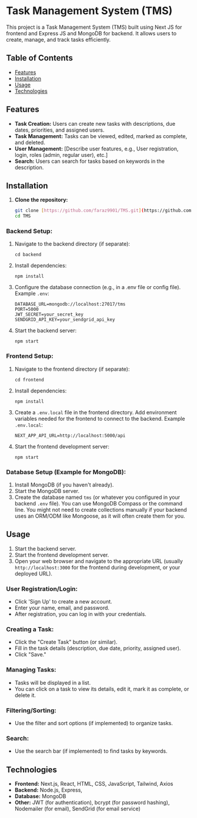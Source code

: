 # Task Management System (TMS)

This project is a Task Management System (TMS) built using Next JS for frontend and Express JS and MongoDB for backend.  It allows users to create, manage, and track tasks efficiently.

## Table of Contents

- [Features](#features)
- [Installation](#installation)
- [Usage](#Usage)
- [Technologies](#technologies)




## Features

- **Task Creation:** Users can create new tasks with descriptions, due dates, priorities, and assigned users.
- **Task Management:**  Tasks can be viewed, edited, marked as complete, and deleted.
- **User Management:** [Describe user features, e.g., User registration, login, roles (admin, regular user), etc.]
- **Search:**  Users can search for tasks based on keywords in the description.

## Installation

1. **Clone the repository:**
   ```bash
   git clone [https://github.com/faraz9901/TMS.git](https://github.com/faraz9901/TMS.git)
   cd TMS

### Backend Setup:
1. Navigate to the backend directory (if separate):
   ```
   cd backend
   ```
2. Install dependencies:
   ```
   npm install
   ```
3. Configure the database connection (e.g., in a .env file or config file). Example `.env`:
   ```
   DATABASE_URL=mongodb://localhost:27017/tms
   PORT=5000
   JWT_SECRET=your_secret_key
   SENDGRID_API_KEY=your_sendgrid_api_key
   ```
4. Start the backend server:
   ```
   npm start
   ```

### Frontend Setup:
1. Navigate to the frontend directory (if separate):
   ```
   cd frontend
   ```
2. Install dependencies:
   ```
   npm install
   ```
3. Create a `.env.local` file in the frontend directory. Add environment variables needed for the frontend to connect to the backend. Example `.env.local`:
   ```
   NEXT_APP_API_URL=http://localhost:5000/api
   ```
4. Start the frontend development server:
   ```
   npm start
   ```

### Database Setup (Example for MongoDB):
1. Install MongoDB (if you haven't already).
2. Start the MongoDB server.
3. Create the database named `tms` (or whatever you configured in your backend `.env` file). You can use MongoDB Compass or the command line. You might not need to create collections manually if your backend uses an ORM/ODM like Mongoose, as it will often create them for you.

## Usage

1. Start the backend server.
2. Start the frontend development server.
3. Open your web browser and navigate to the appropriate URL (usually `http://localhost:3000` for the frontend during development, or your deployed URL).

### User Registration/Login:
- Click 'Sign Up' to create a new account.
- Enter your name, email, and password.
- After registration, you can log in with your credentials.

### Creating a Task:
- Click the "Create Task" button (or similar).
- Fill in the task details (description, due date, priority, assigned user).
- Click "Save."

### Managing Tasks:
- Tasks will be displayed in a list.
- You can click on a task to view its details, edit it, mark it as complete, or delete it.

### Filtering/Sorting:
- Use the filter and sort options (if implemented) to organize tasks.

### Search:
- Use the search bar (if implemented) to find tasks by keywords.

## Technologies
- **Frontend:** Next.js, React, HTML, CSS, JavaScript, Tailwind, Axios
- **Backend:** Node.js, Express, 
- **Database:** MongoDB
- **Other:** JWT (for authentication), bcrypt (for password hashing), Nodemailer (for email), SendGrid (for email service)

